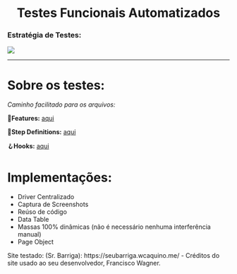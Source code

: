 <h1 align="center">Testes Funcionais Automatizados
</h1>

### Estratégia de Testes: 

<img src="https://github.com/FrancoRoldao/automation-testes-funcionais/blob/master/images/Sr.%20Barriga(estrategia).png"></img>



<hr></hr>


# Sobre os testes:

_Caminho facilitado para os arquivos:_

🥒**Features:** <a href="https://github.com/FrancoRoldao/Automation-testes_funcionais/tree/master/TestesFuncionais/src/test/resources/features">aqui</a>

👣**Step Definitions:** <a href="https://github.com/FrancoRoldao/Automation-testes_funcionais/tree/master/TestesFuncionais/src/test/java/br/com/franco/steps">aqui</a>

🪝**Hooks:** <a href="https://github.com/FrancoRoldao/Automation-testes_funcionais/blob/master/TestesFuncionais/src/test/java/br/com/franco/steps/Hooks.java">aqui</a>

# Implementações: 
- Driver Centralizado
- Captura de Screenshots
- Reúso de código
- Data Table
- Massas 100% dinâmicas (não é necessário nenhuma interferência manual)
- Page Object








<footer>
Site testado: (Sr. Barriga): https://seubarriga.wcaquino.me/ - Créditos do site usado ao seu desenvolvedor, Francisco Wagner.
</footer>

